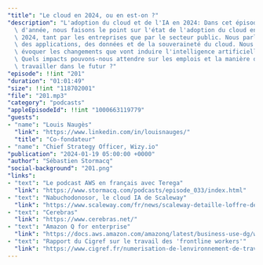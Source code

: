 ```yaml
---
"title": "Le cloud en 2024, ou en est-on ?"
"description": "L'adoption du cloud et de l'IA en 2024: Dans cet épisode du début\
  \ d'année, nous faisons le point sur l'état de l'adoption du cloud en France en\
  \ 2024, tant par les entreprises que par le secteur public. Nous parlons des infrastructures,\
  \ des applications, des données et de la souveraineté du cloud. Nous terminons par\
  \ évoquer les changements que vont induire l'intelligence artificielle générative.\
  \ Quels impacts pouvons-nous attendre sur les emplois et la manière dont nous allons\
  \ travailler dans le futur ?"
"episode": !!int "201"
"duration": "01:01:49"
"size": !!int "118702001"
"file": "201.mp3"
"category": "podcasts"
"appleEpisodeId": !!int "1000663119779"
"guests":
- "name": "Louis Naugès"
  "link": "https://www.linkedin.com/in/louisnauges/"
  "title": "Co-fondateur"
- "name": "Chief Strategy Officer, Wizy.io"
"publication": "2024-01-19 05:00:00 +0000"
"author": "Sébastien Stormacq"
"social-background": "201.png"
"links":
- "text": "Le podcast AWS en français avec Terega"
  "link": "https://www.stormacq.com/podcasts/episode_033/index.html"
- "text": "Nabuchodonosor, le cloud IA de Scaleway"
  "link": "https://www.scaleway.com/fr/news/scaleway-detaille-loffre-de-son-supercalculateur-dedie-a-lia-nabuchodonosor-base-sur-linfrastructure-nvidia-dgx-h100/"
- "text": "Cerebras"
  "link": "https://www.cerebras.net/"
- "text": "Amazon Q for enterprise"
  "link": "https://docs.aws.amazon.com/amazonq/latest/business-use-dg/what-is.html"
- "text": "Rapport du Cigref sur le travail des 'frontline workers'"
  "link": "https://www.cigref.fr/numerisation-de-lenvironnement-de-travail-des-frontline-workers-note-de-synthese"
---
```

